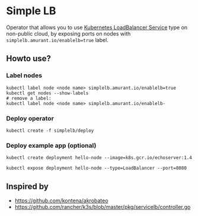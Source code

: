 # Simple LB
Operator that allows you to use [Kubernetes LoadBalancer Service](https://kubernetes.io/docs/concepts/services-networking/service/#loadbalancer) type on non-public cloud, by exposing ports on nodes with `simplelb.amurant.io/enablelb=true` label.

## Howto use?
### Label nodes
```
kubectl label node <node name> simplelb.amurant.io/enablelb=true
kubectl get nodes --show-labels
# remove a label:
kubectl label node <node name> simplelb.amurant.io/enablelb-
```
### Deploy operator
```
kubectl create -f simplelb/deploy
```
### Deploy example app (optional)
```
kubectl create deployment hello-node --image=k8s.gcr.io/echoserver:1.4

kubectl expose deployment hello-node --type=LoadBalancer --port=8080
```

## Inspired by
 - https://github.com/kontena/akrobateo
 - https://github.com/rancher/k3s/blob/master/pkg/servicelb/controller.go
